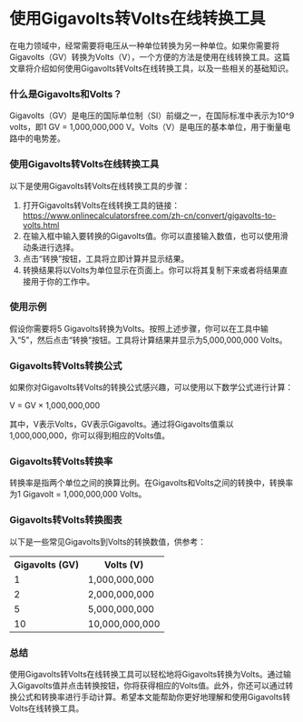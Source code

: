 使用Gigavolts转Volts在线转换工具
=======================

在电力领域中，经常需要将电压从一种单位转换为另一种单位。如果你需要将Gigavolts（GV）转换为Volts（V），一个方便的方法是使用在线转换工具。这篇文章将介绍如何使用Gigavolts转Volts在线转换工具，以及一些相关的基础知识。

### 什么是Gigavolts和Volts？

Gigavolts（GV）是电压的国际单位制（SI）前缀之一，在国际标准中表示为10^9 volts，即1 GV = 1,000,000,000 V。Volts（V）是电压的基本单位，用于衡量电路中的电势差。

### 使用Gigavolts转Volts在线转换工具

以下是使用Gigavolts转Volts在线转换工具的步骤：

1. 打开Gigavolts转Volts在线转换工具的链接：<https://www.onlinecalculatorsfree.com/zh-cn/convert/gigavolts-to-volts.html>
2. 在输入框中输入要转换的Gigavolts值。你可以直接输入数值，也可以使用滑动条进行选择。
3. 点击“转换”按钮，工具将立即计算并显示结果。
4. 转换结果将以Volts为单位显示在页面上。你可以将其复制下来或者将结果直接用于你的工作中。

### 使用示例

假设你需要将5 Gigavolts转换为Volts。按照上述步骤，你可以在工具中输入“5”，然后点击“转换”按钮。工具将计算结果并显示为5,000,000,000 Volts。

### Gigavolts转Volts转换公式

如果你对Gigavolts转Volts的转换公式感兴趣，可以使用以下数学公式进行计算：

V = GV × 1,000,000,000

其中，V表示Volts，GV表示Gigavolts。通过将Gigavolts值乘以1,000,000,000，你可以得到相应的Volts值。

### Gigavolts转Volts转换率

转换率是指两个单位之间的换算比例。在Gigavolts和Volts之间的转换中，转换率为1 Gigavolt = 1,000,000,000 Volts。

### Gigavolts转Volts转换图表

以下是一些常见Gigavolts到Volts的转换数值，供参考：

<table><tr><th>Gigavolts (GV)</th><th>Volts (V)</th></tr><tr><td>1</td><td>1,000,000,000</td></tr><tr><td>2</td><td>2,000,000,000</td></tr><tr><td>5</td><td>5,000,000,000</td></tr><tr><td>10</td><td>10,000,000,000</td></tr></table>

### 总结

使用Gigavolts转Volts在线转换工具可以轻松地将Gigavolts转换为Volts。通过输入Gigavolts值并点击转换按钮，你将获得相应的Volts值。此外，你还可以通过转换公式和转换率进行手动计算。希望本文能帮助你更好地理解和使用Gigavolts转Volts在线转换工具。